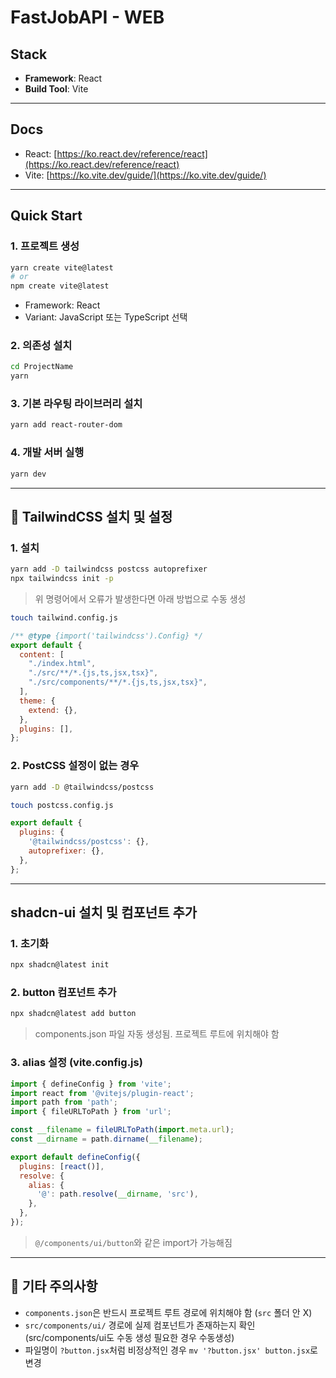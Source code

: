# FastJobAPI - WEB

## Stack

* **Framework**: React
* **Build Tool**: Vite

---

## Docs

* React: [https://ko.react.dev/reference/react](https://ko.react.dev/reference/react)
* Vite: [https://ko.vite.dev/guide/](https://ko.vite.dev/guide/)

---

## Quick Start

### 1. 프로젝트 생성

```bash
yarn create vite@latest
# or
npm create vite@latest
```

* Framework: React
* Variant: JavaScript 또는 TypeScript 선택

### 2. 의존성 설치

```bash
cd ProjectName
yarn
```

### 3. 기본 라우팅 라이브러리 설치

```bash
yarn add react-router-dom
```

### 4. 개발 서버 실행

```bash
yarn dev
```

---

## 🎨 TailwindCSS 설치 및 설정

### 1. 설치

```bash
yarn add -D tailwindcss postcss autoprefixer
npx tailwindcss init -p
```

> 위 명령어에서 오류가 발생한다면 아래 방법으로 수동 생성

```bash
touch tailwind.config.js
```

```js
/** @type {import('tailwindcss').Config} */
export default {
  content: [
    "./index.html",
    "./src/**/*.{js,ts,jsx,tsx}",
    "./src/components/**/*.{js,ts,jsx,tsx}",
  ],
  theme: {
    extend: {},
  },
  plugins: [],
};
```

### 2. PostCSS 설정이 없는 경우

```bash
yarn add -D @tailwindcss/postcss
```

```bash
touch postcss.config.js
```

```js
export default {
  plugins: {
    '@tailwindcss/postcss': {},
    autoprefixer: {},
  },
};
```

---

## shadcn-ui 설치 및 컴포넌트 추가

### 1. 초기화

```bash
npx shadcn@latest init
```

### 2. button 컴포넌트 추가

```bash
npx shadcn@latest add button
```

> components.json 파일 자동 생성됨. 프로젝트 루트에 위치해야 함

### 3. alias 설정 (vite.config.js)

```js
import { defineConfig } from 'vite';
import react from '@vitejs/plugin-react';
import path from 'path';
import { fileURLToPath } from 'url';

const __filename = fileURLToPath(import.meta.url);
const __dirname = path.dirname(__filename);

export default defineConfig({
  plugins: [react()],
  resolve: {
    alias: {
      '@': path.resolve(__dirname, 'src'),
    },
  },
});
```

> `@/components/ui/button`와 같은 import가 가능해짐

---

## 📝 기타 주의사항

* `components.json`은 반드시 프로젝트 루트 경로에 위치해야 함 (`src` 폴더 안 X)
* `src/components/ui/` 경로에 실제 컴포넌트가 존재하는지 확인 (src/components/ui도 수동 생성 필요한 경우 수동생성)
* 파일명이 `?button.jsx`처럼 비정상적인 경우 `mv '?button.jsx' button.jsx`로 변경

